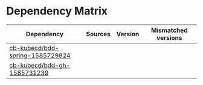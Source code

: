 # Dependency Matrix

Dependency | Sources | Version | Mismatched versions
---------- | ------- | ------- | -------------------
[cb-kubecd/bdd-spring-1585729824](https://github.com/cb-kubecd/bdd-spring-1585729824.git) |  | []() | 
[cb-kubecd/bdd-gh-1585731239](https://github.com/cb-kubecd/bdd-gh-1585731239.git) |  | []() | 
